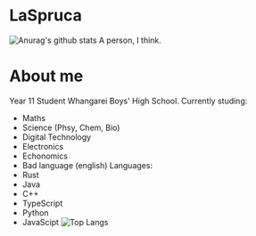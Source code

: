 # LaSpruca
![Anurag's github stats](https://github-readme-stats.vercel.app/api?username=laspruca&show_icons=true)
A person, I think.

# About me
Year 11 Student Whangarei Boys' High School.
Currently studing:
- Maths
- Science (Phsy, Chem, Bio)
- Digital Technology
- Electronics
- Echonomics
- Bad language (english)
Languages:
- Rust
- Java
- C++
- TypeScript
- Python
- JavaScipt
![Top Langs](https://github-readme-stats.vercel.app/api/top-langs/?username=laspruca&langs_count=8)
